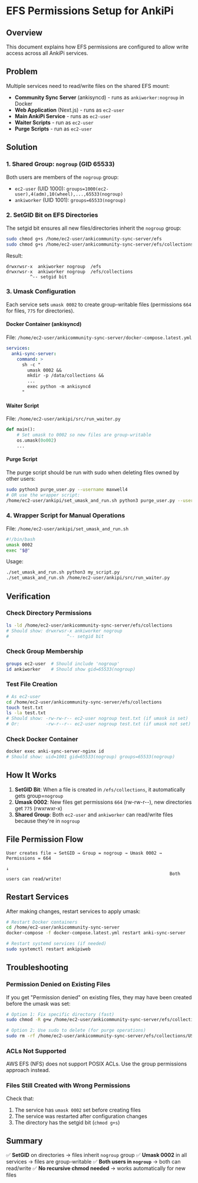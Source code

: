 # EFS Permissions Setup for AnkiPi

## Overview
This document explains how EFS permissions are configured to allow write access across all AnkiPi services.

## Problem
Multiple services need to read/write files on the shared EFS mount:
- **Community Sync Server** (ankisyncd) - runs as `ankiworker:nogroup` in Docker
- **Web Application** (Next.js) - runs as `ec2-user`
- **Main AnkiPi Service** - runs as `ec2-user`
- **Waiter Scripts** - run as `ec2-user`
- **Purge Scripts** - run as `ec2-user`

## Solution

### 1. Shared Group: `nogroup` (GID 65533)
Both users are members of the `nogroup` group:
- `ec2-user` (UID 1000): `groups=1000(ec2-user),4(adm),10(wheel),...,65533(nogroup)`
- `ankiworker` (UID 1001): `groups=65533(nogroup)`

### 2. SetGID Bit on EFS Directories
The setgid bit ensures all new files/directories inherit the `nogroup` group:

```bash
sudo chmod g+s /home/ec2-user/ankicommunity-sync-server/efs
sudo chmod g+s /home/ec2-user/ankicommunity-sync-server/efs/collections
```

Result:
```
drwxrwsr-x  ankiworker nogroup  /efs
drwxrwsr-x  ankiworker nogroup  /efs/collections
         ^-- setgid bit
```

### 3. Umask Configuration
Each service sets `umask 0002` to create group-writable files (permissions `664` for files, `775` for directories).

#### Docker Container (ankisyncd)
File: `/home/ec2-user/ankicommunity-sync-server/docker-compose.latest.yml`
```yaml
services:
  anki-sync-server:
    command: >
      sh -c "
        umask 0002 &&
        mkdir -p /data/collections &&
        ...
        exec python -m ankisyncd
      "
```

#### Waiter Script
File: `/home/ec2-user/ankipi/src/run_waiter.py`
```python
def main():
    # Set umask to 0002 so new files are group-writable
    os.umask(0o002)
    ...
```

#### Purge Script
The purge script should be run with sudo when deleting files owned by other users:
```bash
sudo python3 purge_user.py --username maxwell4
# OR use the wrapper script:
/home/ec2-user/ankipi/set_umask_and_run.sh python3 purge_user.py --username maxwell4
```

### 4. Wrapper Script for Manual Operations
File: `/home/ec2-user/ankipi/set_umask_and_run.sh`
```bash
#!/bin/bash
umask 0002
exec "$@"
```

Usage:
```bash
./set_umask_and_run.sh python3 my_script.py
./set_umask_and_run.sh /home/ec2-user/ankipi/src/run_waiter.py
```

## Verification

### Check Directory Permissions
```bash
ls -ld /home/ec2-user/ankicommunity-sync-server/efs/collections
# Should show: drwxrwsr-x ankiworker nogroup
#                      ^-- setgid bit
```

### Check Group Membership
```bash
groups ec2-user  # Should include 'nogroup'
id ankiworker    # Should show gid=65533(nogroup)
```

### Test File Creation
```bash
# As ec2-user
cd /home/ec2-user/ankicommunity-sync-server/efs/collections
touch test.txt
ls -la test.txt
# Should show: -rw-rw-r-- ec2-user nogroup test.txt (if umask is set)
# Or:          -rw-r--r-- ec2-user nogroup test.txt (if umask not set)
```

### Check Docker Container
```bash
docker exec anki-sync-server-nginx id
# Should show: uid=1001 gid=65533(nogroup) groups=65533(nogroup)
```

## How It Works

1. **SetGID Bit**: When a file is created in `/efs/collections`, it automatically gets group=`nogroup`
2. **Umask 0002**: New files get permissions `664` (rw-rw-r--), new directories get `775` (rwxrwxr-x)
3. **Shared Group**: Both `ec2-user` and `ankiworker` can read/write files because they're in `nogroup`

## File Permission Flow

```
User creates file → SetGID → Group = nogroup → Umask 0002 → Permissions = 664
                                                                            ↓
                                                              Both users can read/write!
```

## Restart Services

After making changes, restart services to apply umask:

```bash
# Restart Docker containers
cd /home/ec2-user/ankicommunity-sync-server
docker-compose -f docker-compose.latest.yml restart anki-sync-server

# Restart systemd services (if needed)
sudo systemctl restart ankipiweb
```

## Troubleshooting

### Permission Denied on Existing Files
If you get "Permission denied" on existing files, they may have been created before the umask was set:
```bash
# Option 1: Fix specific directory (fast)
sudo chmod -R g+w /home/ec2-user/ankicommunity-sync-server/efs/collections/USER_UUID

# Option 2: Use sudo to delete (for purge operations)
sudo rm -rf /home/ec2-user/ankicommunity-sync-server/efs/collections/USER_UUID
```

### ACLs Not Supported
AWS EFS (NFS) does not support POSIX ACLs. Use the group permissions approach instead.

### Files Still Created with Wrong Permissions
Check that:
1. The service has `umask 0002` set before creating files
2. The service was restarted after configuration changes
3. The directory has the setgid bit (`chmod g+s`)

## Summary

✅ **SetGID** on directories → files inherit `nogroup` group
✅ **Umask 0002** in all services → files are group-writable
✅ **Both users in `nogroup`** → both can read/write
✅ **No recursive chmod needed** → works automatically for new files
